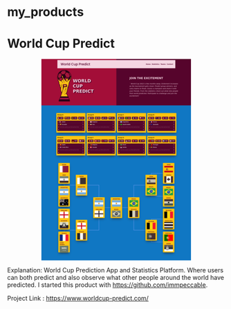 # my_products


# World Cup Predict

<p align="center" width="100%"><img align="center" src="WorlCup.png"/></p>


Explanation: 
  World Cup Prediction App and Statistics Platform. Where users can both predict and also observe what other people
  around the world have predicted. I started this product with https://github.com/immpeccable.

Project Link : https://www.worldcup-predict.com/
